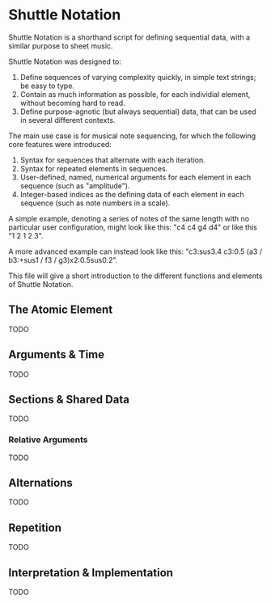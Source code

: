 # Shuttle Notation 
Shuttle Notation is a shorthand script for defining sequential data, 
	with a similar purpose to sheet music.

Shuttle Notation was designed to:
1. Define sequences of varying complexity quickly, in simple text strings; be easy to type. 
2. Contain as much information as possible, for each individial element, without becoming hard to read.
3. Define purpose-agnotic (but always sequential) data, that can be used in several different contexts. 

The main use case is for musical note sequencing, for which the following core features were 
    introduced: 
1. Syntax for sequences that alternate with each iteration.
2. Syntax for repeated elements in sequences. 
3. User-defined, named, numerical arguments for each element in each sequence (such as "amplitude").
4. Integer-based indices as the defining data of each element in 
        each sequence (such as note numbers in a scale). 

A simple example, denoting a series of notes of the same length with no particular user configuration,
    might look like this: "c4 c4 g4 d4" or like this "1 2 1 2 3".

A more advanced example can instead look like this: 
    "c3:sus3.4 c3:0.5 (a3 / b3:+sus1 / f3 / g3)x2:0.5sus0.2".

This file will give a short introduction to the different functions and elements of Shuttle Notation. 

## The Atomic Element
TODO 

## Arguments & Time 
TODO 

## Sections & Shared Data
TODO 

### Relative Arguments
TODO 

## Alternations
TODO

## Repetition
TODO 

## Interpretation & Implementation
TODO 
